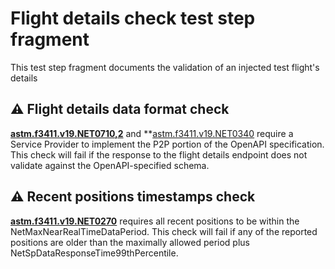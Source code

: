 # Flight details check test step fragment

This test step fragment documents the validation of an injected test flight's details

## ⚠️ Flight details data format check

**[astm.f3411.v19.NET0710,2](../../../../../requirements/astm/f3411/v19.md)** and **[astm.f3411.v19.NET0340](../../../../../requirements/astm/f3411/v19.md) require a Service Provider to implement the P2P portion of the OpenAPI specification.  This check will fail if the response to the flight details endpoint does not validate against the OpenAPI-specified schema.

## ⚠️ Recent positions timestamps check

**[astm.f3411.v19.NET0270](../../../../../requirements/astm/f3411/v19.md)** requires all recent positions to be within the NetMaxNearRealTimeDataPeriod. This check will fail if any of the reported positions are older than the maximally allowed period plus NetSpDataResponseTime99thPercentile.
